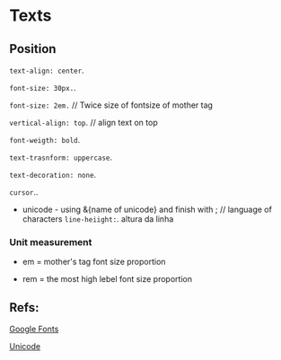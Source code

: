# Texts

## Position

`text-align: center`.

`font-size: 30px.`.

`font-size: 2em.` // Twice size of fontsize of mother tag

`vertical-align: top`. // align text on top

`font-weigth: bold`.

`text-trasnform: uppercase`.

`text-decoration: none`.

`cursor`..

- unicode - using &{name of unicode} and finish with ; // language of characters
  `line-heiight:`. altura da linha

### Unit measurement

- em = mother's tag font size proportion

- rem = the most high lebel font size proportion

## Refs:

[Google Fonts](fonts.google.com)

[Unicode](unicodetable.com)
